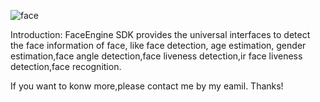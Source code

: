 ![face](https://user-images.githubusercontent.com/37928802/76507908-86e97c80-6488-11ea-954b-b9e402b72615.png)

Introduction:
FaceEngine SDK provides the universal interfaces to detect the face information of face, like face detection, age estimation, gender estimation,face angle detection,face liveness detection,ir face liveness detection,face recognition.

If you want to konw more,please contact me by my eamil.
Thanks!
